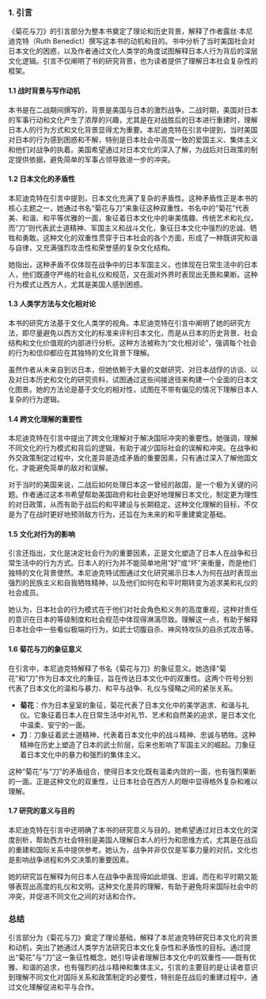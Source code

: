 ### 1. **引言**

《菊花与刀》的引言部分为整本书奠定了理论和历史背景，解释了作者露丝·本尼迪克特（Ruth Benedict）撰写这本书的动机和目的。书中分析了当时美国社会对日本文化的困惑，以及作者通过文化人类学的角度试图解释日本人行为背后的深层文化逻辑。引言不仅阐明了书的研究背景，也为读者提供了理解日本社会复杂性的框架。

#### 1.1 **战时背景与写作动机**

本书是在二战期间撰写的，背景是美国与日本的激烈战争。二战时期，美国对日本的军事行动和文化产生了浓厚的兴趣，尤其是在对战胜后的日本进行重建时，理解日本人的行为方式和文化背景显得尤为重要。本尼迪克特在引言中提到，当时美国对日本的行为感到困惑和不解，特别是日本社会中高度一致的爱国主义、集体主义和他们对战争的执着。美国希望通过对日本文化的深入了解，为战后对日政策的制定提供依据，避免简单的军事占领导致进一步的冲突。

#### 1.2 **日本文化的矛盾性**

本尼迪克特在引言中提到，日本文化充满了复杂的矛盾性。这种矛盾性正是本书的核心主题之一，她通过书名“菊花与刀”来象征这种双重性。书名中的“菊花”代表美、和谐、和平等优雅的一面，象征着日本文化中的审美情趣、传统艺术和礼仪。而“刀”则代表武士道精神、军国主义和战斗文化，象征日本文化中强烈的忠诚、牺牲和勇敢。这种文化的双重性贯穿于日本社会的各个方面，形成了一种既讲究和谐与自律，又充满强烈攻击性和荣誉感的复杂文化结构。

她指出，这种矛盾不仅体现在战争中的日本军国主义，也体现在日常生活中的日本人，他们既遵守严格的社会礼仪和规范，又在面对外界时表现出无畏和果断。这种行为模式让西方人，尤其是美国人感到困惑。

#### 1.3 **人类学方法与文化相对论**

本书的研究方法基于文化人类学的视角。本尼迪克特在引言中阐明了她的研究方法，即尽量避免以西方文化的标准来评判日本文化，而是从日本的历史背景、社会结构和文化价值观的内部进行分析。这种方法被称为“文化相对论”，强调每个社会的行为和信仰都应在其独特的文化背景下理解。

虽然作者从未亲自到访日本，但她依赖于大量的文献研究、对日本战俘的访谈、以及对日本历史和文化的研究资料，试图通过这些间接途径来构建一个全面的日本文化图景。她的方法论是基于文化的相对性，试图在不带有偏见的情况下理解日本人复杂的行为逻辑。

#### 1.4 **跨文化理解的重要性**

本尼迪克特在引言中提出了跨文化理解对于解决国际冲突的重要性。她强调，理解不同文化的行为模式和背后的逻辑，有助于减少国际社会的误解和冲突。在战争和外交政策制定过程中，文化差异是造成矛盾的重要因素，只有通过深入了解他国文化，才能避免简单的敌对和误解。

对于当时的美国来说，二战后如何处理日本这一曾经的敌国，是一个极为关键的问题。作者通过这本书希望帮助美国政府和社会更好地理解日本文化，制定更为理性的对日政策，从而有助于战后的和平建设与长期稳定。这种文化理解的目标，不仅是为了在战时更好地预测敌方行为，还旨在为未来的和平重建奠定基础。

#### 1.5 **文化对行为的影响**

引言还指出，文化是决定社会行为的重要因素，正是文化塑造了日本人在战争和日常生活中的行为方式。日本人的行为并不能简单地用“好”或“坏”来衡量，而是他们独特的文化背景使然。本尼迪克特试图通过文化研究揭示日本人为何在战时表现出强烈的民族主义和自我牺牲精神，以及他们如何在和平时期转变为追求美和礼仪的社会成员。

她认为，日本社会的行为模式在于他们对社会角色和义务的高度重视，这种对责任的意识在日本的等级制度和社会规范中体现得淋漓尽致。理解这一点，有助于解释日本社会中一些看似极端的行为，如武士切腹自杀、神风特攻队的自杀式攻击等。

#### 1.6 **菊花与刀的象征意义**

在引言中，本尼迪克特解释了书名《菊花与刀》的象征意义。她选择“菊花”和“刀”作为日本文化的象征，旨在传达日本文化中的双重性。这两个符号分别代表了日本文化的温和与暴力、和平与战争、礼仪与侵略之间的紧张关系。

- **菊花**：作为日本皇室的象征，菊花代表了日本文化中的美学追求、和谐与礼仪。它象征着日本人在日常生活中对礼节、艺术和自然美的追求，是日本文化中温柔、安宁的一面。
- **刀**：刀象征着武士道精神，代表着日本文化中的战斗精神、忠诚与牺牲。这种精神在历史上塑造了日本的武士阶层，后来也影响了军国主义的崛起。刀象征着日本文化中的暴力和强烈的集体主义。

这种“菊花”与“刀”的矛盾组合，使得日本文化既有温柔内敛的一面，也有强烈果断的一面。正是这种文化的双重性，让日本社会在西方人的眼中显得格外复杂和难以理解。

#### 1.7 **研究的意义与目的**

本尼迪克特在引言中还明确了本书的研究意义与目的。她希望通过对日本文化的深度剖析，帮助西方社会特别是美国人理解日本人的行为和思维方式，尤其是在战后的重建和国际关系中提供参考。她认为，战争并非仅仅是军事力量的对抗，文化也是影响战争进程和外交决策的重要因素。

她的研究旨在解释为何日本人在战争中表现得如此顽强、忠诚，而在和平时期又能够表现出高度的礼仪和文明。这种文化差异的理解，有助于避免将来国际社会中的冲突，并促进不同文化之间的对话和合作。

### 总结

引言部分为《菊花与刀》奠定了理论基础，解释了本尼迪克特研究日本文化的背景和动机，突出了她通过人类学方法研究日本文化复杂性和矛盾性的目标。通过提出“菊花”与“刀”这一象征性概念，她引导读者理解日本文化中的双重性——既有优雅、和谐的追求，也有强烈的战斗精神和集体主义。引言的主要目的是让读者意识到理解不同文化对国际关系和政策制定的必要性，特别是在战后的重建过程中，通过文化理解促进和平与合作。